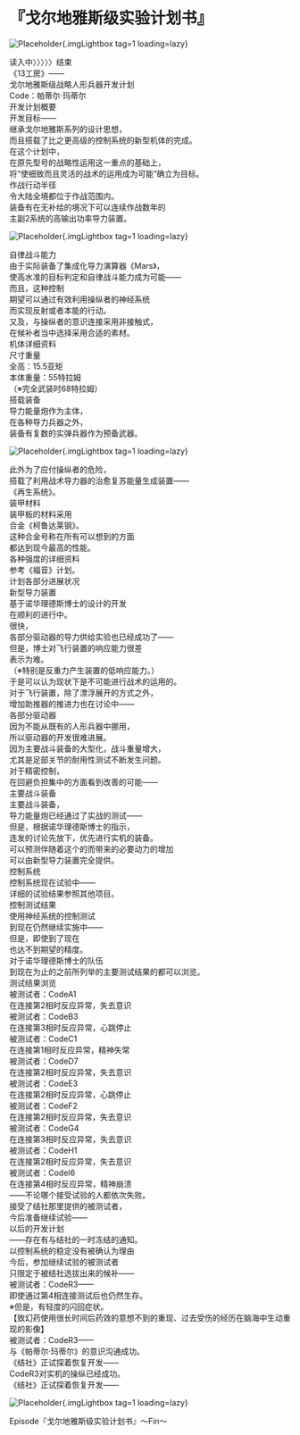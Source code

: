 # 『戈尔地雅斯级实验计划书』  
  
 ![Placeholder](/images/sora-3rd/star10/1.png){.imgLightbox tag=1 loading=lazy}
  
读入中〉〉〉〉〉结束  
《13工房》——  
戈尔地雅斯级战略人形兵器开发计划  
Code：帕蒂尔·玛蒂尔  
开发计划概要  
开发目标——  
继承戈尔地雅斯系列的设计思想，  
而且搭载了比之更高级的控制系统的新型机体的完成。  
在这个计划中，  
在原先型号的战略性运用这一重点的基础上，  
将“使细致而且灵活的战术的运用成为可能”确立为目标。  
作战行动半径  
令大陆全境都位于作战范围内。  
装备有在无补给的境况下可以连续作战数年的  
主副2系统的高输出功率导力装置。  
  
![Placeholder](/images/sora-3rd/star10/2.png){.imgLightbox tag=1 loading=lazy}
  
自律战斗能力  
由于实际装备了集成化导力演算器《Mars》，  
使高水准的目标判定和自律战斗能力成为可能——  
而且，这种控制  
期望可以通过有效利用操纵者的神经系统  
而实现反射或者本能的行动。  
又及，与操纵者的意识连接采用非接触式，  
在候补者当中选择采用合适的素材。  
机体详细资料  
尺寸重量  
全高：15.5亚矩  
本体重量：55特拉姆  
（※完全武装时68特拉姆）  
搭载装备  
导力能量炮作为主体，  
在各种导力兵器之外，  
装备有复数的实弹兵器作为预备武器。  
  
![Placeholder](/images/sora-3rd/star10/3.png){.imgLightbox tag=1 loading=lazy}
  
此外为了应付操纵者的危险，  
搭载了利用战术导力器的治愈复苏能量生成装置——  
《再生系统》。  
装甲材料  
装甲板的材料采用  
合金《柯鲁达莱钢》。  
这种合金号称在所有可以想到的方面  
都达到现今最高的性能。  
各种强度的详细资料  
参考《福音》计划。  
计划各部分进展状况  
新型导力装置  
基于诺华理德斯博士的设计的开发  
在顺利的进行中。  
很快，  
各部分驱动器的导力供给实验也已经成功了——  
但是，博士对飞行装置的响应能力很差  
表示为难。  
（※特别是反重力产生装置的低响应能力。）  
于是可以认为现状下是不可能进行战术的运用的。  
对于飞行装置，除了漂浮展开的方式之外，  
增加助推器的推进力也在讨论中——  
各部分驱动器  
因为不能从既有的人形兵器中挪用，  
所以驱动器的开发很难进展。  
因为主要战斗装备的大型化，战斗重量增大，  
尤其是足部关节的耐用性测试不断发生问题。  
对于精密控制，  
在回避负担集中的方面看到改善的可能——  
主要战斗装备  
主要战斗装备，  
导力能量炮已经通过了实战的测试——  
但是，根据诺华理德斯博士的指示，  
连发的讨论先放下，优先进行实机的装备。  
可以预测伴随着这个的而带来的必要动力的增加  
可以由新型导力装置完全提供。  
控制系统  
控制系统现在试验中——  
详细的试验结果参照其他项目。  
控制测试结果  
使用神经系统的控制测试  
到现在仍然继续实施中——  
但是，即使到了现在  
也达不到期望的精度。  
对于诺华理德斯博士的队伍  
到现在为止的之前所列举的主要测试结果的都可以浏览。  
测试结果浏览  
被测试者：CodeA1  
在连接第2相时反应异常，失去意识  
被测试者：CodeB3  
在连接第3相时反应异常，心跳停止  
被测试者：CodeC1  
在连接第1相时反应异常，精神失常  
被测试者：CodeD7  
在连接第2相时反应异常，失去意识  
被测试者：CodeE3  
在连接第2相时反应异常，心跳停止  
被测试者：CodeF2  
在连接第2相时反应异常，失去意识  
被测试者：CodeG4  
在连接第3相时反应异常，失去意识  
被测试者：CodeH1  
在连接第2相时反应异常，失去意识  
被测试者：CodeI6  
在连接第4相时反应异常，精神崩溃  
——不论哪个接受试验的人都依次失败。  
接受了结社那里提供的被测试者，  
今后准备继续试验——  
以后的开发计划  
——存在有与结社的一时冻结的通知。  
以控制系统的稳定没有被确认为理由  
今后，参加继续试验的被测试者  
只限定于被结社选拔出来的候补——  
被测试者：CodeR3——  
即使通过第4相连接测试后也仍然生存。  
※但是，有轻度的闪回症状。  
【致幻药使用很长时间后药效的意想不到的重现、过去受伤的经历在脑海中生动重现的影像】  
被测试者：CodeR3——  
与《帕蒂尔·玛蒂尔》的意识沟通成功。  
《结社》正试探着恢复开发——  
CodeR3对实机的操纵已经成功。  
《结社》正试探着恢复开发——  
   
![Placeholder](/images/sora-3rd/star10/4.png){.imgLightbox tag=1 loading=lazy}
   
   
   
   
   
   
   
   
   
   
   
Episode『戈尔地雅斯级实验计划书』～Fin～  
